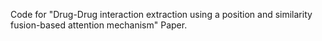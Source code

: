 Code for "Drug-Drug interaction extraction using a position and similarity fusion-based attention mechanism" Paper.
